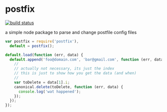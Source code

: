 # postfix

[![build status](https://secure.travis-ci.org/dscape/postfix.png)](http://travis-ci.org/dscape/postfix)

a simple node package to parse and change postfile config files

``` js
var postfix = require('postfix'),
  default = postfix();

default.load(function (err, data) {
  default.append('foo@domain.com', 'bar@gmail.com', function (err, data) {
    //
    // actually not necessary, its just the index
    // this is just to show how you get the data (and when)
    //
    var toDelete = data[1].i;
    canonical.delete(toDelete, function (err, data) {
      console.log('wat happened');
    });
  });
});
```